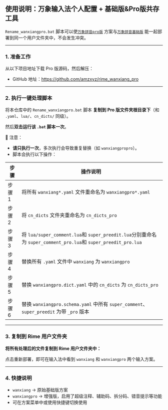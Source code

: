 ##  使用说明：万象输入法个人配置 + 基础版&Pro版共存工具

`Rename_wanxiangpro.bat` 脚本可以使[`万象拼音pro版`](https://github.com/amzxyz/rime_wanxiang_pro) 方案与[`万象拼音基础版`](https://github.com/amzxyz/rime_wanxiang) 能一起部署到同一个用户文件夹中，不会发生冲突。

---

### 1. 准备工作

从以下项目地址下载 Pro 版源码，然后解压：

- GitHub 地址：https://github.com/amzxyz/rime_wanxiang_pro

---

### 2. 执行一键处理脚本

将本仓库中的 `Rename_wanxiangpro.bat` 脚本 **复制到 Pro 版文件夹根目录下**（和 `.yaml`、`lua/`、`cn_dicts/` 同级）。

然后**双击运行该 `.bat` 脚本一次**。

📌 注意：

- **请只执行一次**，多次执行会导致重复替换（如 `wanxiangpropro`）。
- 脚本会执行以下操作：

| 步骤 | 操作说明 |
|------|-----------|
| 步骤 1 | 将所有 `wanxiang*.yaml` 文件重命名为 `wanxiangpro*.yaml` |
| 步骤 2 | 将 `cn_dicts` 文件夹重命名为 `cn_dicts_pro` |
| 步骤 3 | 将 `lua/super_comment.lua`和 `super_preedit.lua`分别重命名为 `super_comment_pro.lua`和 `super_preedit_pro.lua` |
| 步骤 4 | 替换所有 `.yaml` 文件中 `wanxiang` 为 `wanxiangpro` |
| 步骤 5 | 替换 `wanxiangpro.dict.yaml` 中的 `cn_dicts` 为 `cn_dicts_pro` |
| 步骤 6 | 替换 `wanxiangpro.schema.yaml` 中所有 `super_comment`、`super_preedit` 为带 `_pro` 版本 |

---

### 3. 复制到 Rime 用户文件夹

**将所有处理后的文件复制到 Rime 用户文件夹中：**

点击重新部署，即可在输入法中看到 `wanxiang` 和 `wanxiangpro` 两个输入方案。

---

### 4. 快捷说明

- `wanxiang` → 原始基础版方案
- `wanxiangpro` → 增强版，启用了超级注释、辅助码、拆分码、错音提示等功能
- 可在方案菜单中或使用快捷键切换使用

